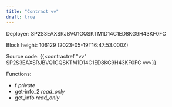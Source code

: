 ```yaml
---
title: "Contract vv"
draft: true
---
```

Deployer: SP2S3EAXSRJBVQ1GQSKTM1D14C1ED8KG9H43KF0FC


 



Block height: 106129 (2023-05-19T16:47:53.000Z)

Source code: {{<contractref "vv" SP2S3EAXSRJBVQ1GQSKTM1D14C1ED8KG9H43KF0FC vv>}}

Functions:

* f _private_
* get-info_2 _read_only_
* get_info _read_only_
